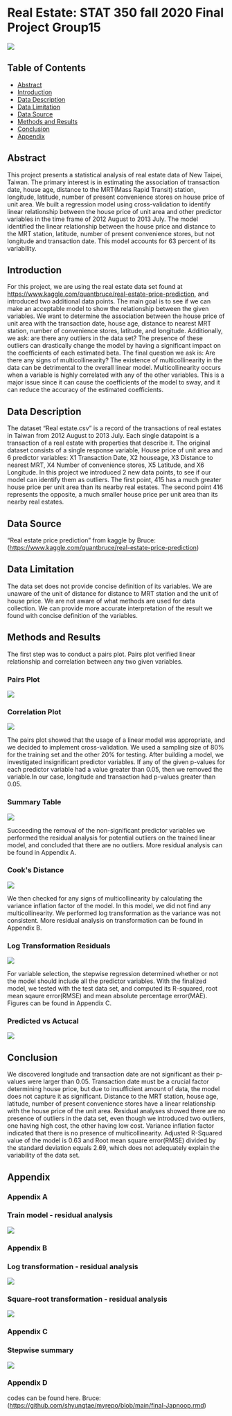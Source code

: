 # Real Estate: STAT 350 fall 2020 Final Project Group15

![](/images/map.png)

## Table of Contents
   - [Abstract](#abstract)
   - [Introduction](#introduction)
   - [Data Description](#data-description)
   - [Data Limitation](#data-limitation)
   - [Data Source](#data-source)
   - [Methods and Results](#methods-and-Results)
   - [Conclusion](#conclusion)
   - [Appendix](#Appendix)




## Abstract

This project presents a statistical analysis of real estate data of New Taipei, Taiwan. The primary interest is in estimating the association of transaction date, house age, distance to the MRT(Mass Rapid Transit) station, longitude, latitude, number of present convenience stores on house price of unit area. We built a regression model using cross-validation to identify linear relationship between the house price of unit area and other predictor variables in the time frame of 2012 August to 2013 July. The model identified the linear relationship between the house price and distance to the MRT station, latitude, number of present convenience stores, but not longitude and transaction date. This model accounts for 63 percent of its variability.



## Introduction

For this project, we are using the real estate data set found at https://www.kaggle.com/quantbruce/real-estate-price-prediction, and introduced two additional data points. The main goal is to see if we can make an acceptable model to show the relationship between the given variables. We want to determine the association between the house price of unit area with the transaction date, house age, distance to nearest MRT station, number of convenience stores, latitude, and longitude. Additionally, we ask: are there any outliers in the data set? The presence of these outliers can drastically change the model by having a significant impact on the coefficients of each estimated beta. The final question we ask is: Are there any signs of multicollinearity? The existence of multicollinearity in the data can be detrimental to the overall linear model. Multicollinearity occurs when a variable is highly correlated with any of the other variables. This is a major issue since it can cause the coefficients of the model to sway, and it can reduce the accuracy of the estimated coefficients. 


## Data Description

The dataset “Real estate.csv” is a record of the transactions of real estates in Taiwan from 2012 August to 2013 July. Each single datapoint is a transaction of a real estate with properties that describe it. The original dataset consists of a single response variable, House price of unit area and 6 predictor variables: X1 Transaction Date, X2 houseage, X3 Distance to nearest MRT, X4 Number of convenience stores, X5 Latitude, and X6 Longitude. In this project we introduced 2 new data points, to see if our model can identify them as outliers. The first point, 415 has a much greater house price per unit area than its nearby real estates. The second point 416 represents the opposite, a much smaller house price per unit area than its nearby real estates. 

## Data Source

“Real estate price prediction” from kaggle by Bruce:(https://www.kaggle.com/quantbruce/real-estate-price-prediction)

## Data Limitation 

The data set does not provide concise definition of its variables. We are unaware of the unit of distance for distance to MRT station and the unit of house price. We are not aware of what methods are used for data collection. We can provide more accurate interpretation of the result we found with concise definition of the variables.

## Methods and Results
The first step was to conduct a pairs plot. Pairs plot verified linear relationship and correlation between any two given variables.

### Pairs Plot
![](/images/pairsplot.png)

### Correlation Plot
![](/images/corplot.png)


The pairs plot showed that the usage of a linear model was appropriate, and we decided to implement cross-validation. We used a sampling size of 80% for the training set and the other 20% for testing. After building a model, we investigated insignificant predictor variables. If any of the given p-values for each predictor variable had a value greater than 0.05, then we removed the variable.In our case, longitude and transaction had p-values greater than 0.05.

### Summary Table
![](/images/summary_table1.png)

Succeeding the removal of the non-significant predictor variables we performed the residual analysis for potential outliers on the trained linear model, and concluded that there are no outliers. More residual analysis can be found in Appendix A.

### Cook's Distance
![](/images/cook's_distance.png)

We then checked for any signs of multicollinearity by calculating the variance inflation factor of the model. In this model, we did not find any multicollinearity. We performed log transformation as the variance was not consistent. More residual analysis on transformation can be found in Appendix B.

### Log Transformation Residuals
![](/images/logTransformation,train,resd.png)


For variable selection, the stepwise regression determined whether or not the model should include all the predictor variables. With the finalized model, we tested with the test data set, and computed its R-squared, root mean sqaure error(RMSE) and mean absolute percentage error(MAE). Figures can be found in Appendix C.

### Predicted vs Actucal
![](/images/Predicted_vs_Actual.png)


## Conclusion

We discovered longitude and transaction date are not significant as their p-values were larger than 0.05. Transaction date must be a crucial factor determining house price, but due to insufficient amount of data, the model does not capture it as significant. Distance to the MRT station, house age, latitude, number of present convenience stores have a linear relationship with the house price of the unit area. Residual analyses showed there are no presence of outliers in the data set, even though we introduced two outliers, one having high cost, the other having low cost. Variance inflation factor indicated that there is no presence of multicollinearity. Adjusted R-Squared value of the model is 0.63 and Root mean square error(RMSE) divided by the standard deviation equals 2.69, which does not adequately explain the variability of the data set.

## Appendix

### Appendix A

### Train model - residual analysis

![](/images/residual_analysis,train.png)

### Appendix B

### Log transformation - residual analysis
![](/images/residual_analysis,log.png)

### Square-root transformation - residual analysis
![](/images/residual_analysis,sq.png)

### Appendix C

### Stepwise summary
![](/images/stepwise.png)

### Appendix D

codes can be found here.
Bruce:(https://github.com/shyungtae/myrepo/blob/main/final-Japnoop.rmd)

